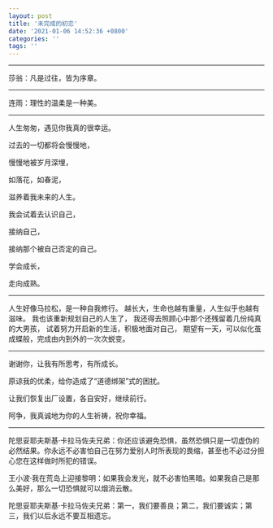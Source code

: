 ```yaml
---
layout: post
title: '未完成的初恋'
date: '2021-01-06 14:52:36 +0800'
categories: ''
tags: ''
---
```

- - -

莎翁：凡是过往，皆为序章。

- - -

连雨：理性的温柔是一种美。

- - -

人生匆匆，遇见你我真的很幸运。

过去的一切都将会慢慢地，

慢慢地被岁月深埋，

如落花，如春泥，

滋养着我未来的人生。

我会试着去认识自己，

接纳自己，

接纳那个被自己否定的自己。

学会成长，

走向成熟。

- - -

人生好像马拉松，是一种自我修行。
越长大，生命也越有重量，人生似乎也越有滋味。
我也该重新规划自己的人生了，
我还得去照顾心中那个还残留着几份纯真的大男孩，
试着努力开启新的生活，积极地面对自己，
期望有一天，可以似化茧成蝶般，完成由内到外的一次次蜕变。

- - -

谢谢你，让我有所思考，有所成长。

原谅我的优柔，给你造成了“道德绑架”式的困扰。

让我们恢复出厂设置，各自安好，继续前行。

阿争，我真诚地为你的人生祈祷，祝你幸福。

- - -

陀思妥耶夫斯基·卡拉马佐夫兄弟：你还应该避免恐惧，虽然恐惧只是一切虚伪的必然结果。你永远不必害怕自己在努力爱别人时所表现的畏缩，甚至也不必过分担心您在这样做时所犯的错误。

王小波·我在荒岛上迎接黎明：如果我会发光，就不必害怕黑暗。如果我自己是那么美好，那么一切恐惧就可以烟消云散。

陀思妥耶夫斯基·卡拉马佐夫兄弟：第一，我们要善良；第二，我们要诚实；第三，我们以后永远不要互相遗忘。
